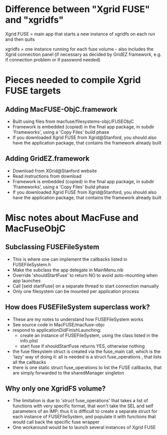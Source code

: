 # Difference between "Xgrid FUSE" and "xgridfs"

Xgrid FUSE = main app that starts a new instance of xgridfs on each run and then quits

xgridfs = one instance running for each fuse volume - also includes the Xgrid connection panel (if necessary as decided by GridEZ framework, e.g. if connection problem or if password needed)


# Pieces needed to compile Xgrid FUSE targets

## Adding MacFUSE-ObjC.framework

* Built using files from macfuse/filesystems-objc/FUSEObjC
* Framework is embedded (copied) in the final app package, in subdir 'Frameworks', using a 'Copy Files' build phase
* If you downloaded Xgrid FUSE from Xgrid@Stanford, you should also have the application package, that contains the framework already built

## Adding GridEZ.framework

* Download from XGrid@Stanford website
* Read instructions from download
* Framework is embedded (copied) in the final app package, in subdir 'Frameworks', using a 'Copy Files' build phase
* If you downloaded Xgrid FUSE from Xgrid@Stanford, you should also have the application package, that contains the framework already built


# Misc notes about MacFuse and MacFuseObjC

## Subclassing FUSEFileSystem

* This is where one can implement the callbacks listed in FUSEFileSystem.h
* Make the subclass the app delegate in MainMenu.nib
* Override 'shouldStartFuse' to return NO to avoid auto-mounting when app launches
* Call [seld startFuse] on a separate thread to start connection manually
* Only one filesystem can be mounted per application process


## How does FUSEFileSystem superclass work?

* These are my notes to understand how FUSEFileSystem works
* See source code in MacFUSE/macfuse-objc
* respond to applicationDidFinishLaunching:
	* create an instance of FUSEFileSystem, using the class listed in the info.plist
	* start fuse if shouldStartFuse returns YES, otherwise nothing
* the fuse filesystem struct is created via the fuse\_main call, which is the 'lazy' way of doing it: all is needed is a struct fuse\_operations , that lists all the callbacks
* there is one static struct fuse\_operations to list the FUSE callbacks, that are simply forwarded to the sharedManager singleton


## Why only one XgridFS volume?

* The limitation is due to 'struct fuse_operations' that takes a list of functions with very specific format, that won't take the SEL and self parameters of an IMP; thus it is difficult to create a separate struct for each instance of FUSEFileSystem, and populate it with functions that would call back the specific fuse wrapper
* One workaround would be to launch several instances of Xgrid FUSE